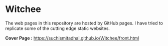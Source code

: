 # Witchee
The web pages in this repository are hosted by GitHub pages. I have tried to replicate some of the cutting edge static websites.

**Cover Page :** https://suchismitadhal.github.io/Witchee/front.html
